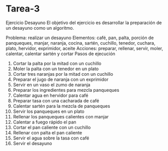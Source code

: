 # Tarea-3
Ejercicio Desayuno El objetivo del ejercicio es desarrollar la preparación de un desayuno como un algoritmo.

Problema: realizar un desayuno
Elementos: café, pan, palta, porción de panqueques, manjar, naranja, cocina, sartén, cuchillo, tenedor, cuchara, plato, hervidor, exprimidor, aceite
Acciones: preparar, rellenar, servir, moler, calentar, calentar sartén y cortar
Pasos de ejecución
1.	Cortar la palta por la mitad con un cuchillo
2.	Moler la palta con un tenedor en un plato
3.	Cortar tres naranjas por la mitad con un cuchillo
4.	Preparar el jugo de naranja con un exprimidor
5.	Servir en un vaso el zumo de naranja 
6.	Preparar los ingredientes para mezcla panqueques
7.	Calentar agua en hervidor para café
8.	Preparar tasa con una cacharada de café
9.	Calentar sartén para la mezcla de panqueques
10.	Servir los panqueques en un plato 
11.	Rellenar los panqueques calientes con manjar
12.	Calentar a fuego rápido el pan
13.	Cortar el pan caliente con un cuchillo 
14.	Rellenar con palta el pan caliente
15.	Servir el agua sobre la tasa con café
16.	Servir el desayuno 
